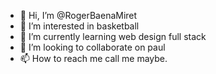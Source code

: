 - 👋 Hi, I’m @RogerBaenaMiret
- 👀 I’m interested in basketball
- 🌱 I’m currently learning web design full stack
- 💞️ I’m looking to collaborate on paul
- 📫 How to reach me call me maybe.

<!---
RogerBaenaMiret/RogerBaenaMiret is a ✨ special ✨ repository because its `README.md` (this file) appears on your GitHub profile.
You can click the Preview link to take a look at your changes.
--->
